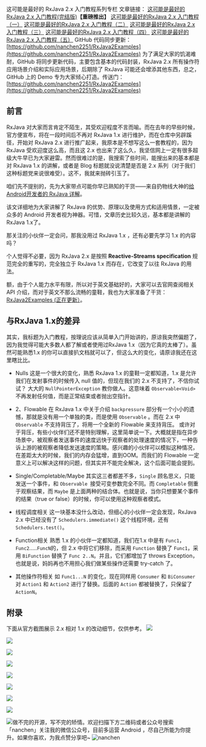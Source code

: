  

这可能是最好的 RxJava 2.x 入门教程系列专栏
文章链接：
[这可能是最好的 RxJava 2.x 入门教程(完结版)](http://www.jianshu.com/p/0cd258eecf60)**【重磅推出】**
[这可能是最好的RxJava 2.x 入门教程（一）](http://www.jianshu.com/p/a93c79e9f689)
[这可能是最好的RxJava 2.x 入门教程（二）](http://www.jianshu.com/p/b39afa92807e)
[这可能是最好的RxJava 2.x 入门教程（三）](http://www.jianshu.com/p/e9c79eacc8e3)
[这可能是最好的RxJava 2.x 入门教程（四）](http://www.jianshu.com/p/c08bfc58f4b6)
[这可能是最好的RxJava 2.x 入门教程（五）](http://www.jianshu.com/p/81fac37430dd)
GitHub 代码同步更新：[https://github.com/nanchen2251/RxJava2Examples](https://github.com/nanchen2251/RxJava2Examples)
为了满足大家的饥渴难耐，GitHub 将同步更新代码，主要包含基本的代码封装，RxJava 2.x 所有操作符应用场景介绍和实际应用场景，后期除了 RxJava 可能还会增添其他东西，总之，GitHub 上的 Demo 专为大家倾心打造。传送门：[https://github.com/nanchen2251/RxJava2Examples](https://github.com/nanchen2251/RxJava2Examples)

## 前言

RxJava 对大家而言肯定不陌生，其受欢迎程度不言而喻。而在去年的早些时候，官方便宣布，将在一段时间后不再对 RxJava 1.x 进行维护，而在仓库中另辟蹊径，开始对 RxJava 2.x 进行推广起来，我原本是不想写这么一套教程的，因为 RxJava 受欢迎度这么高，而且这 2.x 也出来了这么久，我坚信网上一定有很多超级大牛早已为大家避雷。然而很难过的是，我搜索了些时间，能搜出来的基本都是对 RxJava 1.x 的讲解，或者是 Blog 标题就没说清楚是否是 2.x 系列（对于我们这种标题党来说很难受）。这不，我就来抛砖引玉了。

咱们先不提别的，先为大家带点可能你早已熟知的干货——来自扔物线大神的[给Android开发者的 RxJava 详解](http://gank.io/post/560e15be2dca930e00da1083)。

该文详细地为大家讲解了 RxJava 的优势、原理以及使用方式和适用情景，一定被众多的 Android 开发者视为神器。可惜，文章历史比较久远，基本都是讲解的 RxJava 1.x了。

那关注的小伙伴一定会问，那我没用过 RxJava 1.x ，还有必要先学习 1.x 的内容吗？

个人觉得不必要，因为 RxJava 2.x 是按照 **Reactive-Streams specification** 规范完全的重写的，完全独立于 RxJava 1.x 而存在，它改变了以往 RxJava 的用法。

额，由于个人能力水平有限，所以对于英文基础好的，大家可以去官网查阅相关 API 介绍，而对于英文不那么流畅的童鞋，我也为大家准备了干货：[RxJava2Examples (正在更新）](https://github.com/nanchen2251/RxJava2Examples)。

## 与RxJava 1.x的差异

 其实，我标题为入门教程，按理说应该从简单入门开始讲的，原谅我突然偏题了，因为我觉得可能大多数人都了解或者使用过RxJava 1.x（因为它真的太棒了）。虽然可能熟悉1.x 的你可以直接扒文档就可以了，但这么大的变化，请原谅我还在这里瞎比比。

- Nulls
  这是一个很大的变化，熟悉 RxJava 1.x 的童鞋一定都知道，1.x 是允许我们在发射事件的时候传入 null 值的，但现在我们的 2.x 不支持了，不信你试试？ 大大的 `NullPointerException` 教你做人。这意味着 `Observable<Void>` 不再发射任何值，而是正常结束或者抛出空指针。

- 2、Flowable 
  在 RxJava 1.x 中关于介绍 `backpressure` 部分有一个小小的遗憾，那就是没有用一个单独的类，而是使用 `Observable` 。而在 2.x 中 `Observable` 不支持背压了，将用一个全新的 Flowable 来支持背压。
  或许对于背压，有些小伙伴们还不是特别理解，这里简单说一下。大概就是指在异步场景中，被观察者发送事件的速度远快于观察者的处理速度的情况下，一种告诉上游的被观察者降低发送速度的策略。感兴趣的小伙伴可以模拟这种情况，在差距太大的时候，我们的内存会猛增，直到OOM。而我们的 Flowable 一定意义上可以解决这样的问题，但其实并不能完全解决，这个后面可能会提到。

- Single/Completable/Maybe
  其实这三者都差不多，`Single` 顾名思义，只能发送一个事件，和 `Observable `接受可变参数完全不同。而 `Completable` 侧重于观察结果，而 `Maybe` 是上面两种的结合体。也就是说，当你只想要某个事件的结果（true or false）的时候，你可以使用这种观察者模式。

- 线程调度相关
  这一块基本没什么改动，但细心的小伙伴一定会发现，RxJava 2.x 中已经没有了 `Schedulers.immediate()` 这个线程环境，还有 `Schedulers.test()`。

- Function相关
  熟悉 1.x 的小伙伴一定都知道，我们在1.x 中是有 `Func1`，`Func2`.....`FuncN`的，但 2.x 中将它们移除，而采用 `Function` 替换了 `Func1`，采用 `BiFunction` 替换了 `Func 2..N`。并且，它们都增加了 throws Exception，也就是说，妈妈再也不用担心我们做某些操作还需要 try-catch 了。

- 其他操作符相关
  如 `Func1...N` 的变化，现在同样用 `Consumer` 和 `BiConsumer` 对 `Action1` 和 `Action2` 进行了替换。后面的 `Action` 都被替换了，只保留了 `ActionN`。

## 附录
下面从官方截图展示 2.x 相对 1.x 的改动细节，仅供参考。
![](http://upload-images.jianshu.io/upload_images/3994917-14f7e368b8e0596b.png?imageMogr2/auto-orient/strip%7CimageView2/2/w/1240)

![](http://upload-images.jianshu.io/upload_images/3994917-b447bbabccff5506.png?imageMogr2/auto-orient/strip%7CimageView2/2/w/1240)

![](http://upload-images.jianshu.io/upload_images/3994917-9863b5f713ac86d5.png?imageMogr2/auto-orient/strip%7CimageView2/2/w/1240)

![](http://upload-images.jianshu.io/upload_images/3994917-28ce3ee8a0ccdcf5.png?imageMogr2/auto-orient/strip%7CimageView2/2/w/1240)

![](http://upload-images.jianshu.io/upload_images/3994917-548c743caff7c3e5.png?imageMogr2/auto-orient/strip%7CimageView2/2/w/1240)

![](http://upload-images.jianshu.io/upload_images/3994917-f20109ef808f04dd.png?imageMogr2/auto-orient/strip%7CimageView2/2/w/1240)

![](http://upload-images.jianshu.io/upload_images/3994917-93f5aee82d8fc8fa.png?imageMogr2/auto-orient/strip%7CimageView2/2/w/1240)

![](http://upload-images.jianshu.io/upload_images/3994917-4e8d8b566c245606.png?imageMogr2/auto-orient/strip%7CimageView2/2/w/1240)

![](http://upload-images.jianshu.io/upload_images/3994917-40ac7578f63fd10d.png?imageMogr2/auto-orient/strip%7CimageView2/2/w/1240)做不完的开源，写不完的矫情。欢迎扫描下方二维码或者公众号搜索「nanchen」关注我的微信公众号，目前多运营 Android ，尽自己所能为你提升。如果你喜欢，为我点赞分享吧~
![nanchen](http://upload-images.jianshu.io/upload_images/3994917-3ec90e7c323323af?imageMogr2/auto-orient/strip%7CimageView2/2/w/1240)